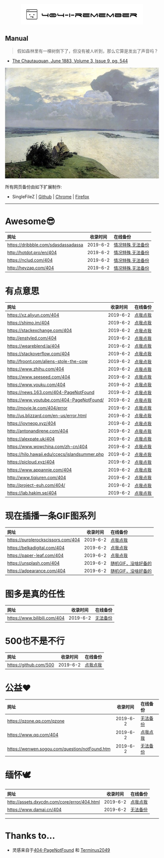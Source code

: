 <p align="center">
    <a href="https://no-github.github.io/404-I-remember/"><img src=".//img/logo.png"></a>
</p>

## Manual

> 假如森林里有一棵树倒下了，但没有被人听到，那么它算是发出了声音吗？

- [The Chautauquan, June 1883, Volume 3, Issue 9, pg. 544](https://www.gutenberg.org/files/49705/49705-h/49705-h.htm)

<p align="center">
    <img src=".//img/readme.jpg">
</p>

所有网页备份由如下扩展制作:
- SingleFileZ | [Github](https://github.com/gildas-lormeau/SingleFileZ) | [Chrome](https://chrome.google.com/webstore/detail/singlefilez/offkdfbbigofcgdokjemgjpdockaafjg) | [Firefox](https://addons.mozilla.org/firefox/addon/singlefilez)

---

# Awesome😎

| 网址                                | 收录时间 | 在线备份                                        |
| :---------------------------------- | :------: | :---------------------------------------------- |
| https://dribbble.com/sdasdassadassa | 2019-6-2 | [情况特殊,无法备份](https://dribbble.com/sdasdassadassa) |
| http://hotdot.pro/en/404            | 2019-6-2 | [情况特殊,无法备份](http://hotdot.pro/en/404)            |
| https://nclud.com/404               | 2019-6-2 | [情况特殊,无法备份](https://nclud.com/404)               |
| http://heyzap.com/404               | 2019-6-2 | [情况特殊,无法备份](http://heyzap.com/404)               |

# 有点意思

| 网址                                           | 收录时间 | 在线备份                                                                           |
| :--------------------------------------------- | :------: | :--------------------------------------------------------------------------------- |
| https://xz.aliyun.com/404                      | 2019-6-2 | [点我点我](./html/xz.aliyun.com.html)                                              |
| https://shimo.im/404                           | 2019-6-2 | [点我点我](./html/shimo.im.html)                                                   |
| https://stackexchange.com/404                  | 2019-6-2 | [点我点我](./html/stackexchange.com.html)                                          |
| http://enstyled.com/404                        | 2019-6-2 | [点我点我](./html/enstyled.com.html)                                               |
| https://weareblend.la/404                      | 2019-6-2 | [点我点我](./html/weareblend.la.html)                                              |
| https://stackoverflow.com/404                  | 2019-6-2 | [点我点我](./html/stackoverflow.com.html)                                          |
| http://froont.com/aliens-stole-the-cow         | 2019-6-2 | [点我点我](./html/froont.com.html)                                                 |
| https://www.zhihu.com/404                      | 2019-6-2 | [点我点我](./html/zhihu.com.html)                                                  |
| https://www.seeseed.com/404                    | 2019-6-2 | [点我点我](./html/seeseed.com.html)                                                |
| https://www.youku.com/404                      | 2019-6-2 | [点我点我](./html/stackexchange.com.html)                                          |
| https://news.163.com/404-PageNotFound          | 2019-6-2 | [点我点我](./html/stackexchange.com.html)                                          |
| https://www.youtube.com/404-PageNotFound/      | 2019-6-2 | [点我点我](./html/youtube.com.html)                                                |
| http://movie.le.com/404/error                  | 2019-6-2 | [点我点我](./html/movie.le.com.html)                                               |
| http://us.blizzard.com/en-us/error.html        | 2019-6-2 | [点我点我](./html/us.blizzard.com.html)                                            |
| https://joyneop.xyz/404                        | 2019-6-2 | [点我点我](./html/joyneop.xyz.html)                                                |
| http://antonandirene.com/404                   | 2019-6-2 | [点我点我](./html/antonandirene.com.html)                                          |
| https://alexpate.uk/404                        | 2019-6-2 | [点我点我](./html/alexpate.uk.html)                                                |
| https://www.wowchina.com/zh-cn/404             | 2019-6-2 | [点我点我](./html/wowchina.com.html)                                               |
| https://hilo.hawaii.edu/ccecs/islandsummer.php | 2019-6-2 | [点我点我](./html/hilo.hawaii.edu.html)                                            |
| https://picloud.xyz/404                        | 2019-6-2 | [点我点我](./html/picloud.xyz.html)                                                |
| https://www.appannie.com/404                   | 2019-6-2 | [点我点我](./html/www.appannie.com.html)                                           |
| http://www.tiqiuren.com/404                    | 2019-6-2 | [点我点我](./html/www.tiqiuren.com.html)                                           |
| http://project-euh.com/404/                    | 2019-6-2 | [点我点我](https://web.archive.org/web/20190602160525/http://project-euh.com/404/) |
| https://lab.hakim.se/404                       | 2019-6-2 | [点我点我](https://web.archive.org/web/20190602161024/https://lab.hakim.se/404/)   |

# 现在插播一条GIF图系列

| 网址                               | 收录时间 | 在线备份                                                                                  |
| :--------------------------------- | :------: | :---------------------------------------------------------------------------------------- |
| https://purplerockscissors.com/404 | 2019-6-2 | [点我点我](https://web.archive.org/web/20190602160202/https://purplerockscissors.com/404) |
| https://belkadigital.com/404       | 2019-6-2 | [点我点我](./html/belkadigital.com.html)                                                  |
| https://paper-leaf.com/404         | 2019-6-2 | [点我点我](./html/paper-leaf.com.html)                                                    |
| https://unsplash.com/404           | 2019-6-2 | [随机GIF，没啥好备的](https://unsplash.com/404)                                           |
| https://adpearance.com/404         | 2019-6-2 | [随机GIF，没啥好备的](./html/xz.aliyun.com.html)                                          |

# 图多是真的任性

| 网址                         | 收录时间 | 在线备份                                 |
| :--------------------------- | :------: | :--------------------------------------- |
| https://www.bilibili.com/404 | 2019-6-2 | [无法备份](https://www.bilibili.com/404) |

# 500也不是不行

| 网址                   | 收录时间 | 在线备份                              |
| :--------------------- | :------: | :------------------------------------ |
| https://github.com/500 | 2019-6-2 | [点我点我](./html/github.com500.html) |

# 公益❤

| 网址                                           | 收录时间 | 在线备份                                                   |
| :--------------------------------------------- | :------: | :--------------------------------------------------------- |
| https://qzone.qq.com/qzone                     | 2019-6-2 | [无法备份](https://qzone.qq.com/qzone)                     |
| https://www.qq.com/404                         | 2019-6-2 | [点我点我](./html/www.qq.com.html)                         |
| https://wenwen.sogou.com/question/notFound.htm | 2019-6-2 | [无法备份](https://wenwen.sogou.com/question/notFound.htm) |

# 缅怀🕊

| 网址                                         | 收录时间 | 在线备份                                  |
| :------------------------------------------- | :------: | :---------------------------------------- |
| http://assets.dxycdn.com/core/error/404.html | 2019-6-2 | [点我点我](./html/assets.dxycdn.com.html) |
| https://www.damai.cn/404                     | 2019-6-2 | [无法备份](https://www.damai.cn/404)      |

---

# Thanks to...

- 灵感来自于[404-PageNotFound](https://github.com/lnfnunes/404-PageNotFound) 和 [Terminus2049](https://github.com/Terminus2049/Terminus2049.github.io)
